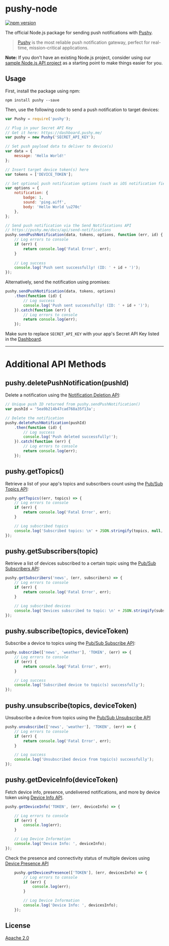 # pushy-node
[![npm version](https://badge.fury.io/js/pushy.svg)](https://www.npmjs.com/package/pushy)

The official Node.js package for sending push notifications with [Pushy](https://pushy.me/).

> [Pushy](https://pushy.me/) is the most reliable push notification gateway, perfect for real-time, mission-critical applications.

**Note:** If you don't have an existing Node.js project, consider using our [sample Node.js API project](https://github.com/pushy-me/pushy-node-backend) as a starting point to make things easier for you.

## Usage

First, install the package using npm:

```shell
npm install pushy --save
```

Then, use the following code to send a push notification to target devices:

```js
var Pushy = require('pushy');

// Plug in your Secret API Key
// Get it here: https://dashboard.pushy.me/
var pushy = new Pushy('SECRET_API_KEY');

// Set push payload data to deliver to device(s)
var data = {
    message: 'Hello World!'
};

// Insert target device token(s) here
var tokens = ['DEVICE_TOKEN'];

// Set optional push notification options (such as iOS notification fields)
var options = {
    notification: {
        badge: 1,
        sound: 'ping.aiff',
        body: 'Hello World \u270c'
    },
};

// Send push notification via the Send Notifications API
// https://pushy.me/docs/api/send-notifications
pushy.sendPushNotification(data, tokens, options, function (err, id) {
    // Log errors to console
    if (err) {
        return console.log('Fatal Error', err);
    }
    
    // Log success
    console.log('Push sent successfully! (ID: ' + id + ')');
});
```

Alternatively, send the notification using promises:

```js
pushy.sendPushNotification(data, tokens, options)
    .then(function (id) {
        // Log success
        console.log('Push sent successfully! (ID: ' + id + ')');
    }).catch(function (err) {
        // Log errors to console
        return console.log(err);
    });
```

Make sure to replace `SECRET_API_KEY` with your app's Secret API Key listed in the [Dashboard](https://dashboard.pushy.me/). 

---

# Additional API Methods

## pushy.deletePushNotification(pushId)

Delete a notification using the [Notification Deletion API](https://pushy.me/docs/api/notification-deletion):

```js
// Unique push ID returned from pushy.sendPushNotification()
var pushId = '5ea9b214b47cad768a35f13a';

// Delete the notification
pushy.deletePushNotification(pushId)
    .then(function (id) {
        // Log success
        console.log('Push deleted successfully!');
    }).catch(function (err) {
        // Log errors to console
        return console.log(err);
    });
```

## pushy.getTopics()

Retrieve a list of your app's topics and subscribers count using the [Pub/Sub Topics API](https://pushy.me/docs/api/pubsub-topics):

```js
pushy.getTopics((err, topics) => {
    // Log errors to console
    if (err) {
        return console.log('Fatal Error', err);
    }

    // Log subscribed topics
    console.log('Subscribed topics: \n' + JSON.stringify(topics, null, 2));
});
```

## pushy.getSubscribers(topic)

Retrieve a list of devices subscribed to a certain topic using the [Pub/Sub Subscribers API](https://pushy.me/docs/api/pubsub-subscribers):

```js
pushy.getSubscribers('news', (err, subscribers) => {
    // Log errors to console
    if (err) {
        return console.log('Fatal Error', err);
    }

    // Log subscribed devices
    console.log('Devices subscribed to topic: \n' + JSON.stringify(subscribers, null, 2));
});
```

## pushy.subscribe(topics, deviceToken)

Subscribe a device to topics using the [Pub/Sub Subscribe API](https://pushy.me/docs/api/pubsub-subscribe):

```js
pushy.subscribe(['news', 'weather'], 'TOKEN', (err) => {
    // Log errors to console
    if (err) {
        return console.log('Fatal Error', err);
    }

    // Log success
    console.log('Subscribed device to topic(s) successfully');
});
```

## pushy.unsubscribe(topics, deviceToken)

Unsubscribe a device from topics using the [Pub/Sub Unsubscribe API](https://pushy.me/docs/api/pubsub-unsubscribe)

```js
pushy.unsubscribe(['news', 'weather'], 'TOKEN', (err) => {
    // Log errors to console
    if (err) {
        return console.log('Fatal Error', err);
    }

    // Log success
    console.log('Unsubscribed device from topic(s) successfully');
});
```

## pushy.getDeviceInfo(deviceToken)
Fetch device info, presence, undelivered notifications, and more by device token using [Device Info API](https://pushy.me/docs/api/device).


```js
pushy.getDeviceInfo('TOKEN', (err, deviceInfo) => {

    // Log errors to console
    if (err) {
        console.log(err);
    }

    // Log Device Information
    console.log('Device Info: ', deviceInfo);
});
```
Check the presence and connectivity status of multiple devices using [Device Presence API](https://pushy.me/docs/api/device-presence)

```js
    pushy.getDevicesPresence(['TOKEN'], (err, devicesInfo) => {
        // Log errors to console
        if (err) {
            console.log(err);
        }

        // Log Device Information
        console.log('Device Info: ', devicesInfo);
    });
```
## License

[Apache 2.0](LICENSE)
